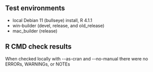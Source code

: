 ## Test environments
* local Debian 11 (bullseye) install, R 4.1.1
* win-builder (devel, release, and old_release)
* mac_builder (release)

## R CMD check results

When checked locally with --as-cran and --no-manual
there were no ERRORs, WARNINGs, or NOTEs
